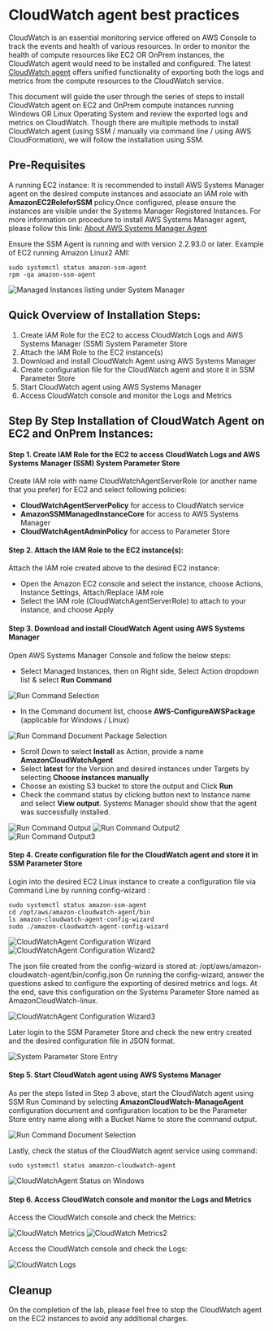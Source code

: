 # CloudWatch agent best practices

CloudWatch is an essential monitoring service offered on AWS Console to track the events and health of various resources. In order to monitor the health of compute resources like EC2 OR OnPrem instances, the CloudWatch agent would need to be installed and configured. The latest [CloudWatch agent](https://docs.aws.amazon.com/AmazonCloudWatch/latest/monitoring/Install-CloudWatch-Agent.html) offers unified functionality of exporting both the logs and metrics from the compute resources to the CloudWatch service. 

This document will guide the user through the series of steps to install CloudWatch agent on EC2 and OnPrem compute instances running Windows OR Linux Operating System and review the exported logs and metrics on CloudWatch.
Though there are multiple methods to install CloudWatch agent (using SSM / manually via command line / using AWS CloudFormation), we will follow the installation using SSM.

## Pre-Requisites

A running EC2 instance:
It is recommended to install AWS Systems Manager agent on the desired compute instances and associate an IAM role with **AmazonEC2RoleforSSM** policy.Once configured, please ensure the instances are visible under the Systems Manager Registered Instances. For more information on procedure to install AWS Systems Manager agent, please follow this link: [About AWS Systems Manager Agent](https://docs.aws.amazon.com/systems-manager/latest/userguide/prereqs-ssm-agent.html)

Ensure the SSM Agent is running and with version 2.2.93.0 or later. Example of EC2 running Amazon Linux2 AMI:
```console
sudo systemctl status amazon-ssm-agent
rpm -qa amazon-ssm-agent
```

![Managed Instances listing under System Manager](images/ManagedInstancesList.png)


## Quick Overview of Installation Steps:

1. Create IAM Role for the EC2 to access CloudWatch Logs and AWS Systems Manager (SSM) System Parameter Store
2. Attach the IAM Role to the EC2 instance(s)
3. Download and install CloudWatch Agent using AWS Systems Manager
4. Create configuration file for the CloudWatch agent and store it in SSM Parameter Store
5. Start CloudWatch agent using AWS Systems Manager
6. Access CloudWatch console and monitor the Logs and Metrics 

## Step By Step Installation of CloudWatch Agent on EC2 and OnPrem Instances:

#### Step 1. Create IAM Role for the EC2 to access CloudWatch Logs and AWS Systems Manager (SSM) System Parameter Store

Create IAM role with name CloudWatchAgentServerRole (or another name that you prefer) for EC2 and select following policies:
  * **CloudWatchAgentServerPolicy** for access to CloudWatch service
  * **AmazonSSMManagedInstanceCore** for access to AWS Systems Manager
  * **CloudWatchAgentAdminPolicy** for access to Parameter Store

#### Step 2. Attach the IAM Role to the EC2 instance(s):

Attach the IAM role created above to the desired EC2 instance:
  * Open the Amazon EC2 console and select the instance, choose Actions, Instance Settings, Attach/Replace IAM role
  * Select the IAM role (CloudWatchAgentServerRole) to attach to your instance, and choose Apply

#### Step 3. Download and install CloudWatch Agent using AWS Systems Manager

Open AWS Systems Manager Console and follow the below steps:
  * Select Managed Instances, then on Right side, Select Action dropdown list & select **Run Command**

![Run Command Selection](images/RunCommandSelect.png)

  * In the Command document list, choose **AWS-ConfigureAWSPackage** (applicable for Windows / Linux)

![Run Command Document Package Selection](images/RunCommandDocumentSelectPackage.png)

  * Scroll Down to select **Install** as Action, provide a name **AmazonCloudWatchAgent**
  * Select **latest** for the Version and desired instances under Targets by selecting **Choose instances manually** 
  * Choose an existing S3 bucket to store the output and Click **Run**
  * Check the command status by clicking button next to Instance name and select **View output**. Systems Manager should show that the agent was successfully installed.

![Run Command Output](images/RunCommandOutput.png)
![Run Command Output2](images/RunCmd-InProgress.png)
![Run Command Output3](images/Windows-RunCmd-OP.png)


#### Step 4. Create configuration file for the CloudWatch agent and store it in SSM Parameter Store

Login into the desired EC2 Linux instance to create a configuration file via Command Line by running config-wizard :

```console
sudo systemctl status amazon-ssm-agent
cd /opt/aws/amazon-cloudwatch-agent/bin
ls amazon-cloudwatch-agent-config-wizard
sudo ./amazon-cloudwatch-agent-config-wizard
```

![CloudWatchAgent Configuration Wizard](images/CWAgentConfig.png)
![CloudWatchAgent Configuration Wizard2](images/Windows-CWAgent-Config1.png)

The json file created from the config-wizard is stored at: /opt/aws/amazon-cloudwatch-agent/bin/config.json
On running the config-wizard, answer the questions asked to configure the exporting of desired metrics and logs. At the end, save this configuration on the Systems Parameter Store named as AmazonCloudWatch-linux.

![CloudWatchAgent Configuration Wizard3](images/Windows-CWAgent-Config2.png)

Later login to the SSM Parameter Store and check the new entry created and the desired configuration file in JSON format.

![System Parameter Store Entry](images/SystemParameterStore.png)


#### Step 5. Start CloudWatch agent using AWS Systems Manager

As per the steps listed in Step 3 above, start the CloudWatch agent using SSM Run Command by selecting **AmazonCloudWatch-ManageAgent** configuration document and configuration location to be the Parameter Store entry name along with a Bucket Name to store the command output.

![Run Command Document Selection](images/RunCommandDocumentSelect.png)

Lastly, check the status of the CloudWatch agent service using command:

```console
sudo systemctl status amamzon-cloudwatch-agent
```
![CloudWatchAgent Status on Windows](images/Windows-ServiceStatus.png)

#### Step 6. Access CloudWatch console and monitor the Logs and Metrics 

Access the CloudWatch console and check the Metrics:

![CloudWatch Metrics](images/Metrics-CWAgent.png)
![CloudWatch Metrics2](images/Metrics-DisplayWindowsVM.png)

Access the CloudWatch console and check the Logs:

![CloudWatch Logs](images/Logs-LinuxVM.png)

## Cleanup

On the completion of the lab, please feel free to stop the CloudWatch agent on the EC2 instances to avoid any additional charges.




